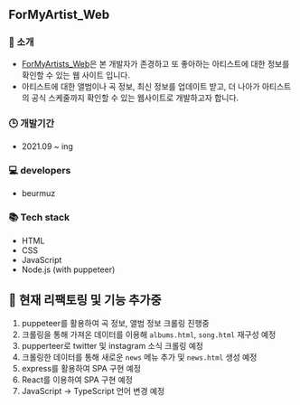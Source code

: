 ## ForMyArtist_Web
### 💎 소개
- [ForMyArtists_Web](https://beurmuz.github.io/ForMyArtist_Web/)은 본 개발자가 존경하고 또 좋아하는 아티스트에 대한 정보를 확인할 수 있는 웹 사이트 입니다. 
- 아티스트에 대한 앨범이나 곡 정보, 최신 정보를 업데이트 받고, 더 나아가 아티스트의 공식 스케줄까지 확인할 수 있는 웹사이트로 개발하고자 합니다. 


### 🕒 개발기간
- 2021.09 ~ ing

### 💻 developers
- beurmuz

### 📚 Tech stack
- HTML
- CSS
- JavaScript
- Node.js (with puppeteer)


## 🔧 현재 리팩토링 및 기능 추가중
1. puppeteer를 활용하여 곡 정보, 앨범 정보 크롤링 진행중
2. 크롤링을 통해 가져온 데이터를 이용해 `albums.html`, `song.html` 재구성 예정
3. pupperteer로 twitter 및 instagram 소식 크롤링 예정 
4. 크롤링한 데이터를 통해 새로운 `news` 메뉴 추가 및 `news.html` 생성 예정 
5. express를 활용하여 SPA 구현 예정
6. React를 이용하여 SPA 구현 예정
7. JavaScript -> TypeScript 언어 변경 예정 